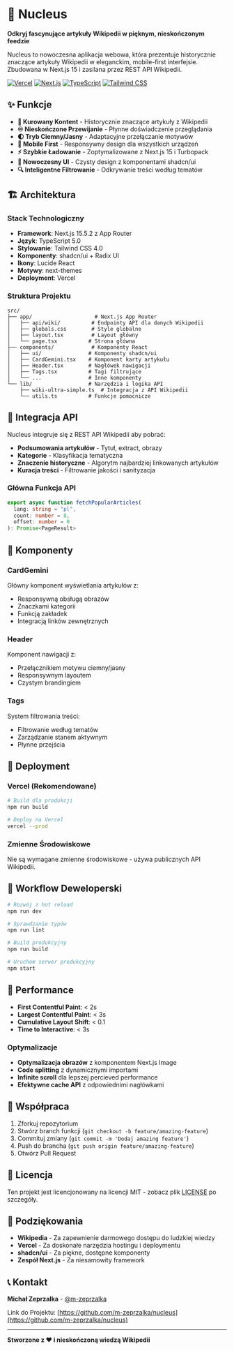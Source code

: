 # 🌌 Nucleus

**Odkryj fascynujące artykuły Wikipedii w pięknym, nieskończonym feedzie**

Nucleus to nowoczesna aplikacja webowa, która prezentuje historycznie znaczące artykuły Wikipedii w eleganckim, mobile-first interfejsie. Zbudowana w Next.js 15 i zasilana przez REST API Wikipedii.

[![Vercel](https://img.shields.io/badge/deployed-vercel-black?style=flat&logo=vercel)](https://vercel.com)
[![Next.js](https://img.shields.io/badge/Next.js-15.5.2-black?style=flat&logo=next.js)](https://nextjs.org)
[![TypeScript](https://img.shields.io/badge/TypeScript-5.0-blue?style=flat&logo=typescript)](https://typescriptlang.org)
[![Tailwind CSS](https://img.shields.io/badge/Tailwind-4.0-06B6D4?style=flat&logo=tailwindcss)](https://tailwindcss.com)

## ✨ Funkcje

- **🎯 Kurowany Kontent** - Historycznie znaczące artykuły z Wikipedii
- **♾️ Nieskończone Przewijanie** - Płynne doświadczenie przeglądania
- **🌓 Tryb Ciemny/Jasny** - Adaptacyjne przełączanie motywów
- **📱 Mobile First** - Responsywny design dla wszystkich urządzeń
- **⚡ Szybkie Ładowanie** - Zoptymalizowane z Next.js 15 i Turbopack
- **🎨 Nowoczesny UI** - Czysty design z komponentami shadcn/ui
- **🔍 Inteligentne Filtrowanie** - Odkrywanie treści według tematów

## 🏗️ Architektura

### Stack Technologiczny

- **Framework**: Next.js 15.5.2 z App Router
- **Język**: TypeScript 5.0
- **Stylowanie**: Tailwind CSS 4.0
- **Komponenty**: shadcn/ui + Radix UI
- **Ikony**: Lucide React
- **Motywy**: next-themes
- **Deployment**: Vercel

### Struktura Projektu

```
src/
├── app/                    # Next.js App Router
│   ├── api/wiki/          # Endpointy API dla danych Wikipedii
│   ├── globals.css        # Style globalne
│   ├── layout.tsx         # Layout główny
│   └── page.tsx          # Strona główna
├── components/            # Komponenty React
│   ├── ui/               # Komponenty shadcn/ui
│   ├── CardGemini.tsx    # Komponent karty artykułu
│   ├── Header.tsx        # Nagłówek nawigacji
│   ├── Tags.tsx          # Tagi filtrujące
│   └── ...               # Inne komponenty
└── lib/                  # Narzędzia i logika API
    ├── wiki-ultra-simple.ts  # Integracja z API Wikipedii
    └── utils.ts          # Funkcje pomocnicze
```

## 🔧 Integracja API

Nucleus integruje się z REST API Wikipedii aby pobrać:

- **Podsumowania artykułów** - Tytuł, extract, obrazy
- **Kategorie** - Klasyfikacja tematyczna
- **Znaczenie historyczne** - Algorytm najbardziej linkowanych artykułów
- **Kuracja treści** - Filtrowanie jakości i sanityzacja

### Główna Funkcja API

```typescript
export async function fetchPopularArticles(
  lang: string = "pl",
  count: number = 8,
  offset: number = 0
): Promise<PageResult>
```

## 🎨 Komponenty

### CardGemini

Główny komponent wyświetlania artykułów z:

- Responsywną obsługą obrazów
- Znaczkami kategorii
- Funkcją zakładek
- Integracją linków zewnętrznych

### Header

Komponent nawigacji z:

- Przełącznikiem motywu ciemny/jasny
- Responsywnym layoutem
- Czystym brandingiem

### Tags

System filtrowania treści:

- Filtrowanie według tematów
- Zarządzanie stanem aktywnym
- Płynne przejścia

## 🚀 Deployment

### Vercel (Rekomendowane)

```bash
# Build dla produkcji
npm run build

# Deploy na Vercel
vercel --prod
```

### Zmienne Środowiskowe

Nie są wymagane zmienne środowiskowe - używa publicznych API Wikipedii.

## 🔄 Workflow Deweloperski

```bash
# Rozwój z hot reload
npm run dev

# Sprawdzanie typów
npm run lint

# Build produkcyjny
npm run build

# Uruchom serwer produkcyjny
npm start
```

## 📱 Performance

- **First Contentful Paint**: < 2s
- **Largest Contentful Paint**: < 3s
- **Cumulative Layout Shift**: < 0.1
- **Time to Interactive**: < 3s

### Optymalizacje

- **Optymalizacja obrazów** z komponentem Next.js Image
- **Code splitting** z dynamicznymi importami
- **Infinite scroll** dla lepszej percieved performance
- **Efektywne cache API** z odpowiednimi nagłówkami

## 🤝 Współpraca

1. Zforkuj repozytorium
2. Stwórz branch funkcji (`git checkout -b feature/amazing-feature`)
3. Commituj zmiany (`git commit -m 'Dodaj amazing feature'`)
4. Push do brancha (`git push origin feature/amazing-feature`)
5. Otwórz Pull Request

## 📄 Licencja

Ten projekt jest licencjonowany na licencji MIT - zobacz plik [LICENSE](LICENSE) po szczegóły.

## 🙏 Podziękowania

- **Wikipedia** - Za zapewnienie darmowego dostępu do ludzkiej wiedzy
- **Vercel** - Za doskonałe narzędzia hostingu i deploymentu
- **shadcn/ui** - Za piękne, dostępne komponenty
- **Zespół Next.js** - Za niesamowity framework

## 📞 Kontakt

**Michał Zeprzalka** - [@m-zeprzalka](https://github.com/m-zeprzalka)

Link do Projektu: [https://github.com/m-zeprzalka/nucleus](https://github.com/m-zeprzalka/nucleus)

---

**Stworzone z ❤️ i nieskończoną wiedzą Wikipedii**
